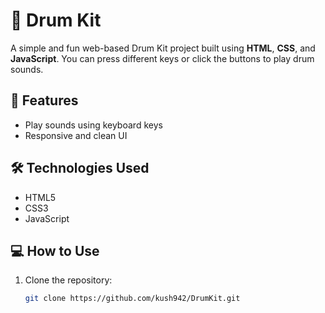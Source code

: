 # 🥁 Drum Kit

A simple and fun web-based Drum Kit project built using **HTML**, **CSS**, and **JavaScript**. You can press different keys or click the buttons to play drum sounds.

## 🚀 Features

- Play sounds using keyboard keys
- Responsive and clean UI

## 🛠️ Technologies Used

- HTML5
- CSS3
- JavaScript

## 💻 How to Use

1. Clone the repository:
   ```bash
   git clone https://github.com/kush942/DrumKit.git
